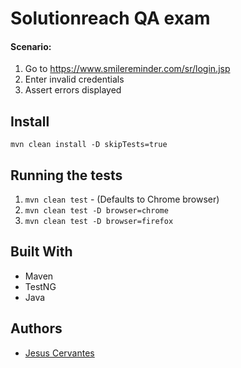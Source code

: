 # Solutionreach QA exam
#### Scenario:
1) Go to https://www.smilereminder.com/sr/login.jsp
2) Enter invalid credentials
3) Assert errors displayed

## Install
`mvn clean install -D skipTests=true`

## Running the tests
1) `mvn clean test` - (Defaults to Chrome browser)
2) `mvn clean test -D browser=chrome`
3) `mvn clean test -D browser=firefox`

## Built With
* Maven
* TestNG
* Java

## Authors
* [Jesus Cervantes](mailto:jhcervantesjr@gmail.com)